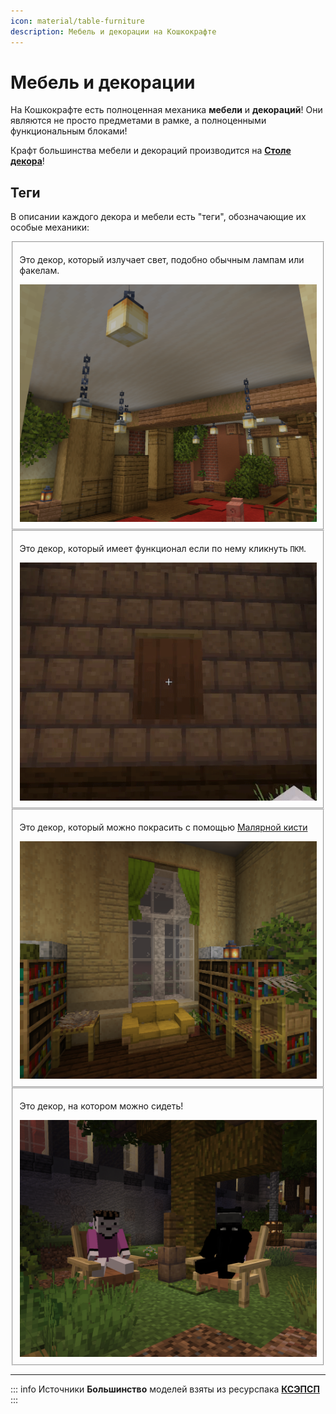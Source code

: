 ```yaml
---
icon: material/table-furniture
description: Мебель и декорации на Кошкокрафте
---
```


# Мебель и декорации

На Кошкокрафте есть полноценная механика **мебели** и **декораций**! Они являются не просто предметами в рамке, а полноценными функциональным блоками!

Крафт большинства мебели и декораций производится на [**Столе декора**](../../../items/blocks/decor_table)!

## Теги

В описании каждого декора и мебели есть "теги", обозначающие их особые механики:

<Fieldset legend="Источник света">
    <p class="m-0">
        Это декор, который излучает свет, подобно обычным лампам или факелам.
    </p>
    <img src="/assets/gameplay/unique/decor/decor_light.png">
</Fieldset>

<Fieldset legend="Интерактивное">
    <p class="m-0">
        Это декор, который имеет функционал если по нему кликнуть <code>ПКМ</code>.
    </p>
    <img src="/assets/gameplay/unique/decor/curtain_gif.gif">
</Fieldset>

<Fieldset legend="Можно покрасить">
    <p class="m-0">
        Это декор, который можно покрасить с помощью <a href="../../../items/custom_items/paint_brush">Малярной кисти</a>
    </p>
    <img src="/assets/gameplay/unique/decor/decor_color.png">
</Fieldset>

<Fieldset legend="Можно сесть">
    <p class="m-0">
        Это декор, на котором можно сидеть!
    </p>
    <img src="/assets/gameplay/unique/decor/decor_sit.png">
</Fieldset>

***

::: info Источники
**Большинство** моделей взяты из ресурспака <a href="https://vk.com/ksepsp" target="_blank">**КСЭПСП**</a>
:::

